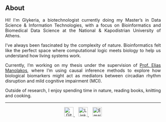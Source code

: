 ## About
<div align="justify">
<p>Hi! I'm Glykeria, a biotechnologist currently doing my Master’s in  
Data Science & Information Technologies, with a focus on Bioinformatics and Biomedical Data Science at the National & Kapodistrian University of Athens.</p>

<p>I’ve always been fascinated by the complexity of nature. Bioinformatics felt like the perfect space  where computational logic meets biology to help us understand how living systems work.</p>

<p>Currently, I’m working on my thesis under the supervision of <a href="https://www.linkedin.com/in/eliasmanolakos/" target="_blank" rel="noopener noreferrer">Prof. Elias Manolakos</a>, where I’m using causal inference methods to explore how biological biomarkers might act as mediators between circadian rhythm disruption and mild cognitive impairment (MCI).</p>

<p>Outside of research, I enjoy spending time in nature, reading books, knitting and cooking.</p>
</div>

---
<p align="center">
  <a href="https://github.com/glyspy" target="_blank">
    <img src="https://cdn.jsdelivr.net/gh/devicons/devicon/icons/github/github-original.svg" alt="GitHub" width="30"/>
  </a>
  &nbsp;&nbsp;
  <a href="https://www.linkedin.com/in/glyspy/" target="_blank">
    <img src="https://cdn.jsdelivr.net/gh/devicons/devicon/icons/linkedin/linkedin-original.svg" alt="LinkedIn" width="30"/>
  </a>
  &nbsp;&nbsp;
  <a href="mailto:&#115;&#112;&#121;&#114;&#111;&#117;&#103;&#108;&#121;&#107;&#101;&#114;&#105;&#97;&#64;&#103;&#109;&#97;&#105;&#108;&#46;&#99;&#111;&#109;">
    <img src="https://cdn.jsdelivr.net/npm/simple-icons@v9/icons/maildotru.svg" alt="Email" width="30"/>
  </a>
</p>
